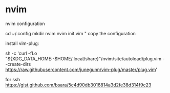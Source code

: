 # nvim
nvim configuration

cd ~/.config 
mkdir nvim 
nvim init.vim 
" copy the configuration 

install vim-plug: 
 
sh -c 'curl -fLo "${XDG_DATA_HOME:-$HOME/.local/share}"/nvim/site/autoload/plug.vim --create-dirs \
       https://raw.githubusercontent.com/junegunn/vim-plug/master/plug.vim'


for ssh
https://gist.github.com/bsara/5c4d90db3016814a3d2fe38d314f9c23
